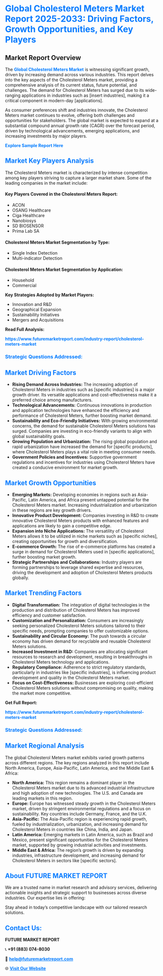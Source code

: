 <h1 style="color: #007BFF;">Global Cholesterol Meters Market Report 2025-2033: Driving Factors, Growth Opportunities, and Key Players</h1>

<section id="overview">
<h2>Market Report Overview</h2>
<p>The <a href="https://www.futuremarketreport.com/industry-report/cholesterol-meters-market" style="color: #007BFF; text-decoration: none;"><strong>Global Cholesterol Meters Market</strong></a> is witnessing significant growth, driven by increasing demand across various industries. This report delves into the key aspects of the Cholesterol Meters market, providing a comprehensive analysis of its current status, future potential, and challenges. The demand for Cholesterol Meters has surged due to its wide-ranging applications in industries such as [insert industries], making it a critical component in modern-day [applications].</p>
<p>As consumer preferences shift and industries innovate, the Cholesterol Meters market continues to evolve, offering both challenges and opportunities for stakeholders. The global market is expected to expand at a substantial compound annual growth rate (CAGR) over the forecast period, driven by technological advancements, emerging applications, and increasing investments by major players.</p>
</section>

<section id="overview">
<p><a href="https://www.futuremarketreport.com/request-sample/reportId=79698" style="color: #007BFF; text-decoration: none;"><strong>Explore Sample Report Here</strong></a></p>
</section>

<section id="key-players">
<h2 style="color: #007BFF;">Market Key Players Analysis</h2>
<p>The Cholesterol Meters market is characterized by intense competition among key players striving to capture a larger market share. Some of the leading companies in the market include:</p>
<h4>Key Players Covered in the Cholesterol Meters Report:</h4>
<ul><li>ACON</li><li>OSANG Healthcare</li><li>Ciga Healthcare</li><li>Nanobiosys</li><li>SD BIOSENSOR</li><li>Prima Lab SA</li></ul>
<h4>Cholesterol Meters Market Segmentation by Type:</h4>
<ul><li>Single Index Detection</li><li>Multi-indicator Detection</li></ul>

<h4>Cholesterol Meters Market Segmentation by Application:</h4>
<ul><li>Household</li><li>Commercial</li></ul>
<p><strong>Key Strategies Adopted by Market Players:</strong></p>
<ul>
<li>Innovation and R&D</li>
<li>Geographical Expansion</li>
<li>Sustainability Initiatives</li>
<li>Mergers and Acquisitions</li>
</ul>
</section>

<section>
<p><strong>Read Full Analysis: </strong></p><a href="https://www.futuremarketreport.com/industry-report/cholesterol-meters-market" style="color: #007BFF; text-decoration: none;"><strong>https://www.futuremarketreport.com/industry-report/cholesterol-meters-market</strong></a>
<h3 style="color: #007BFF;">Strategic Questions Addressed:</h3>
</section>

<section id="driving-factors">
<h2 style="color: #007BFF;">Market Driving Factors</h2>
<ul>
<li><strong>Rising Demand Across Industries:</strong> The increasing adoption of Cholesterol Meters in industries such as [specific industries] is a major growth driver. Its versatile applications and cost-effectiveness make it a preferred choice among manufacturers.</li>
<li><strong>Technological Advancements:</strong> Continuous innovations in production and application technologies have enhanced the efficiency and performance of Cholesterol Meters, further boosting market demand.</li>
<li><strong>Sustainability and Eco-Friendly Initiatives:</strong> With growing environmental concerns, the demand for sustainable Cholesterol Meters solutions has surged. Companies are investing in eco-friendly variants to align with global sustainability goals.</li>
<li><strong>Growing Population and Urbanization:</strong> The rising global population and rapid urbanization have increased the demand for [specific products], where Cholesterol Meters plays a vital role in meeting consumer needs.</li>
<li><strong>Government Policies and Incentives:</strong> Supportive government regulations and incentives for industries using Cholesterol Meters have created a conducive environment for market growth.</li>
</ul>
</section>

<section id="growth-opportunities">
<h2 style="color: #007BFF;">Market Growth Opportunities</h2>
<ul>
<li><strong>Emerging Markets:</strong> Developing economies in regions such as Asia-Pacific, Latin America, and Africa present untapped potential for the Cholesterol Meters market. Increasing industrialization and urbanization in these regions are key growth drivers.</li>
<li><strong>Innovative Product Development:</strong> Companies investing in R&D to create innovative Cholesterol Meters products with enhanced features and applications are likely to gain a competitive edge.</li>
<li><strong>Expansion into Niche Applications:</strong> The versatility of Cholesterol Meters allows it to be utilized in niche markets such as [specific niches], creating opportunities for growth and diversification.</li>
<li><strong>E-commerce Growth:</strong> The rise of e-commerce platforms has created a surge in demand for Cholesterol Meters used in [specific applications], further boosting market growth.</li>
<li><strong>Strategic Partnerships and Collaborations:</strong> Industry players are forming partnerships to leverage shared expertise and resources, driving the development and adoption of Cholesterol Meters products globally.</li>
</ul>
</section>

<section id="trending-factors">
<h2 style="color: #007BFF;">Market Trending Factors</h2>
<ul>
<li><strong>Digital Transformation:</strong> The integration of digital technologies in the production and distribution of Cholesterol Meters has improved efficiency and customer satisfaction.</li>
<li><strong>Customization and Personalization:</strong> Consumers are increasingly seeking personalized Cholesterol Meters solutions tailored to their specific needs, prompting companies to offer customizable options.</li>
<li><strong>Sustainability and Circular Economy:</strong> The push towards a circular economy has driven demand for recyclable and reusable Cholesterol Meters solutions.</li>
<li><strong>Increased Investment in R&D:</strong> Companies are allocating significant resources to research and development, resulting in breakthroughs in Cholesterol Meters technology and applications.</li>
<li><strong>Regulatory Compliance:</strong> Adherence to strict regulatory standards, particularly in industries like [specific industries], is influencing product development and quality in the Cholesterol Meters market.</li>
<li><strong>Focus on Cost-Effectiveness:</strong> Businesses are exploring cost-efficient Cholesterol Meters solutions without compromising on quality, making the market more competitive.</li>
</ul>
</section>

<section>
<p><strong>Get Full Report: </strong></p><a href="https://www.futuremarketreport.com/industry-report/cholesterol-meters-market" style="color: #007BFF; text-decoration: none;"><strong>https://www.futuremarketreport.com/industry-report/cholesterol-meters-market</strong></a>
<h3 style="color: #007BFF;">Strategic Questions Addressed:</h3>
</section>


<section id="regional-analysis">
<h2 style="color: #007BFF;">Market Regional Analysis</h2>
<p>The global Cholesterol Meters market exhibits varied growth patterns across different regions. The key regions analyzed in this report include North America, Europe, Asia-Pacific, Latin America, and the Middle East & Africa:</p>
<ul>
<li><strong>North America:</strong> This region remains a dominant player in the Cholesterol Meters market due to its advanced industrial infrastructure and high adoption of new technologies. The U.S. and Canada are leading markets in this region.</li>
<li><strong>Europe:</strong> Europe has witnessed steady growth in the Cholesterol Meters market, driven by stringent environmental regulations and a focus on sustainability. Key countries include Germany, France, and the U.K.</li>
<li><strong>Asia-Pacific:</strong> The Asia-Pacific region is experiencing rapid growth, fueled by industrialization, urbanization, and increasing demand for Cholesterol Meters in countries like China, India, and Japan.</li>
<li><strong>Latin America:</strong> Emerging markets in Latin America, such as Brazil and Mexico, present significant opportunities for the Cholesterol Meters market, supported by growing industrial activities and investments.</li>
<li><strong>Middle East & Africa:</strong> The region’s growth is driven by expanding industries, infrastructure development, and increasing demand for Cholesterol Meters in sectors like [specific sectors].</li>
</ul>
</section>

<footer>
<h2 style="color: #007BFF;">About FUTURE MARKET REPORT</h2>
<p>We are a trusted name in market research and advisory services, delivering actionable insights and strategic support to businesses across diverse industries. Our expertise lies in offering:</p>

<p>Stay ahead in today’s competitive landscape with our tailored research solutions.</p>

<h2 style="color: #007BFF;">Contact Us:</h2>
<p><strong>FUTURE MARKET REPORT</strong></p>
<p>📞 <strong>+91 (883) 074-8030</strong></p>
<p>📧 <strong><a href="mailto:help@futuremarketreport.com" style="color: #007BFF;">help@futuremarketreport.com</a></strong></p>
<p>🌐 <strong><a href="https://www.futuremarketreport.com/" style="color: #007BFF;">Visit Our Website</a></strong></p>
</footer>